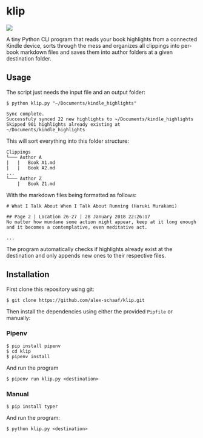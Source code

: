 # klip

![](https://img.shields.io/badge/python-3-blue)

A tiny Python CLI program that reads your book highlights from a connected Kindle device, sorts through the mess and organizes all clippings into per-book markdown files and saves them into author folders at a given destination folder. 

## Usage

The script just needs the input file and an output folder:

```
$ python klip.py "~/Documents/kindle_highlights"

Sync complete.
Successfuly synced 22 new highlights to ~/Documents/kindle_highlights
Skipped 901 highlights already existing at ~/Documents/kindle_highlights
```

This will sort everything into this folder structure:

```
Clippings
└─── Author A
|   |   Book A1.md
|   |   Book A2.md
...
└─── Author Z
    |   Book Z1.md
```

With the markdown files being formatted as follows:

```
# What I Talk About When I Talk About Running (Haruki Murakami)

## Page 2 | Location 26-27 | 28 January 2018 22:26:17 
No matter how mundane some action might appear, keep at it long enough and it becomes a contemplative, even meditative act.

...
```

The program automatically checks if highlights already exist at the destination and only appends new ones to their respective files.

## Installation

First clone this repository using git:
```
$ git clone https://github.com/alex-schaaf/klip.git
```

Then install the dependencies using either the provided `Pipfile` or manually:

### Pipenv
```
$ pip install pipenv
$ cd klip
$ pipenv install
```
And run the program
```
$ pipenv run klip.py <destination>
```
### Manual
```
$ pip install typer
```
And run the program:
```
$ python klip.py <destination>
```
